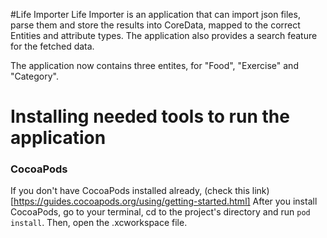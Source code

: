 #Life Importer
Life Importer is an application that can import json files, parse them and store the results into CoreData, mapped to the correct Entities and attribute types. The application also provides a search feature for the fetched data.

The application now contains three entites, for "Food", "Exercise" and "Category".

# Installing needed tools to run the application
### CocoaPods
If you don't have CocoaPods installed already, (check this link) [https://guides.cocoapods.org/using/getting-started.html]
After you install CocoaPods, go to your terminal, cd to the project's directory and run `pod install`. Then, open the .xcworkspace file.
